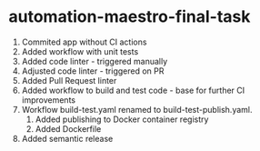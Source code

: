 # automation-maestro-final-task

1. Commited app without CI actions
2. Added workflow with unit tests
3. Added code linter - triggered manually
4. Adjusted code linter - triggered on PR
5. Added Pull Request linter
6. Added workflow to build and test code - base for further CI improvements
7. Workflow build-test.yaml renamed to build-test-publish.yaml. 
   1. Added publishing to Docker container registry
   2. Added Dockerfile
8. Added semantic release